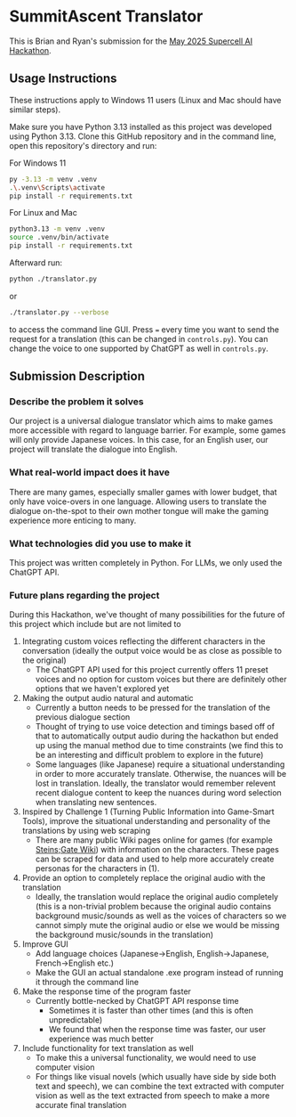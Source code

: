 # SummitAscent Translator
This is Brian and Ryan's submission for the [May 2025 Supercell AI Hackathon](https://eu.junctionplatform.com/dashboard/event/gamejam-2025/).

## Usage Instructions
These instructions apply to Windows 11 users (Linux and Mac should have similar steps).

Make sure you have Python 3.13 installed as this project was developed using Python 3.13.
Clone this GitHub repository and in the command line, open this repository's directory and run:

For Windows 11
```sh
py -3.13 -m venv .venv
.\.venv\Scripts\activate
pip install -r requirements.txt
```

For Linux and Mac
```sh
python3.13 -m venv .venv
source .venv/bin/activate
pip install -r requirements.txt
```

Afterward run:
```sh
python ./translator.py
```
or 
```sh
./translator.py --verbose
```
to access the command line GUI. Press `=` every time you want to send the request for a translation (this can be changed in `controls.py`). You can change the voice to one supported by ChatGPT as well in `controls.py`.

## Submission Description
### Describe the problem it solves
Our project is a universal dialogue translator which aims to make games more accessible with regard to language barrier. For example, some games will only provide Japanese voices. In this case, for an English user, our project will translate the dialogue into English.

### What real-world impact does it have
There are many games, especially smaller games with lower budget, that only have voice-overs in one language. Allowing users to translate the dialogue on-the-spot to their own mother tongue will make the gaming experience more enticing to many. 

### What technologies did you use to make it
This project was written completely in Python. For LLMs, we only used the ChatGPT API.

### Future plans regarding the project
During this Hackathon, we've thought of many possibilities for the future of this project which include but are not limited to
1. Integrating custom voices reflecting the different characters in the conversation (ideally the output voice would be as close as possible to the original)
    - The ChatGPT API used for this project currently offers 11 preset voices and no option for custom voices but there are definitely other options that we haven't explored yet
2. Making the output audio natural and automatic
    - Currently a button needs to be pressed for the translation of the previous dialogue section
    - Thought of trying to use voice detection and timings based off of that to automatically output audio during the hackathon but ended up using the manual method due to time constraints (we find this to be an interesting and difficult problem to explore in the future)
    - Some languages (like Japanese) require a situational understanding in order to more accurately translate. Otherwise, the nuances will be lost in translation. Ideally, the translator would remember relevent recent dialogue content to keep the nuances during word selection when translating new sentences. 
3. Inspired by Challenge 1 (Turning Public Information into Game-Smart Tools), improve the situational understanding and personality of the translations by using web scraping
    - There are many public Wiki pages online for games (for example [Steins;Gate Wiki](https://steins-gate.fandom.com/wiki/Steins;Gate_Wiki)) with information on the characters. These pages can be scraped for data and used to help more accurately create personas for the characters in (1).
4. Provide an option to completely replace the original audio with the translation
    - Ideally, the translation would replace the original audio completely (this is a non-trivial problem because the original audio contains background music/sounds as well as the voices of characters so we cannot simply mute the original audio or else we would be missing the background music/sounds in the translation)
5. Improve GUI
    - Add language choices (Japanese->English, English->Japanese, French->English etc.)
    - Make the GUI an actual standalone .exe program instead of running it through the command line
6. Make the response time of the program faster
    - Currently bottle-necked by ChatGPT API response time
        - Sometimes it is faster than other times (and this is often unpredictable)
        - We found that when the response time was faster, our user experience was much better
7. Include functionality for text translation as well
    - To make this a universal functionality, we would need to use computer vision
    - For things like visual novels (which usually have side by side both text and speech), we can combine the text extracted with computer vision as well as the text extracted from speech to make a more accurate final translation

